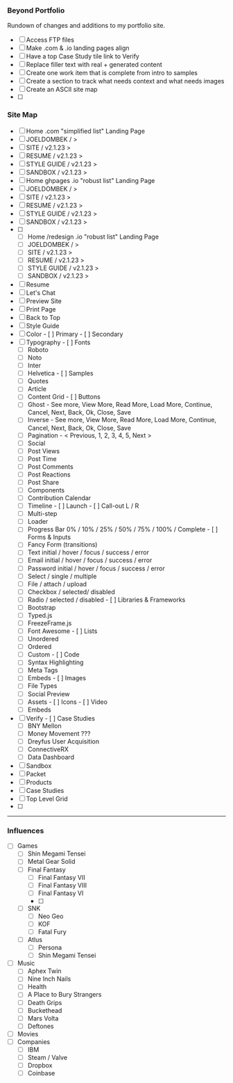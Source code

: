 ### Beyond Portfolio
Rundown of changes and additions to my portfolio site.
- [ ]  Access FTP files
- [ ]  Make .com & .io landing pages align
- [ ]  Have a top Case Study tile link to Verify
- [ ]  Replace filler text with real + generated content
- [ ]  Create one work item that is complete from intro to samples
- [ ]  Create a section to track what needs context and what needs images
- [ ]  Create an ASCII site map
- [ ]  


### Site Map
- [ ]  Home .com "simplified list" Landing Page
  - [ ]  JOELDOMBEK / >
  - [ ]  SITE / v2.1.23 >
  - [ ]  RESUME / v2.1.23 >
  - [ ]  STYLE GUIDE / v2.1.23 >
  - [ ]  SANDBOX / v2.1.23 >
- [ ]  Home ghpages .io "robust list" Landing Page
  - [ ]  JOELDOMBEK / >
  - [ ]  SITE / v2.1.23 >
  - [ ]  RESUME / v2.1.23 >
  - [ ]  STYLE GUIDE / v2.1.23 >
  - [ ]  SANDBOX / v2.1.23 >
- [ ] - [ ]  Home /redesign .io "robust list" Landing Page
  - [ ]  JOELDOMBEK / >
  - [ ]  SITE / v2.1.23 >
  - [ ]  RESUME / v2.1.23 >
  - [ ]  STYLE GUIDE / v2.1.23 >
  - [ ]  SANDBOX / v2.1.23 > 
- [ ]  Resume
  - [ ]  Let's Chat
  - [ ]  Preview Site
  - [ ]  Print Page
  - [ ]  Back to Top
- [ ]  Style Guide
  - [ ]  Color
    - [ ]  Primary
    - [ ]  Secondary
  - [ ]  Typography
    - [ ]  Fonts
      - [ ]  Roboto
      - [ ]  Noto
      - [ ]  Inter
      - [ ]  Helvetica
    - [ ]  Samples
      - [ ]  Quotes
      - [ ]  Article
      - [ ]  Content Grid
    - [ ]  Buttons
      - [ ]  Ghost - See more, View More, Read More, Load More, Continue, Cancel, Next, Back, Ok, Close, Save
      - [ ]  Inverse - See more, View More, Read More, Load More, Continue, Cancel, Next, Back, Ok, Close, Save
      - [ ]  Pagination - < Previous, 1, 2, 3, 4, 5, Next >
      - [ ]  Social
        - [ ]  Post Views
        - [ ]  Post Time
        - [ ]  Post Comments
        - [ ]  Post Reactions
        - [ ]  Post Share
     - [ ]  Components
       - [ ]  Contribution Calendar
       - [ ]  Timeline
         - [ ]  Launch
         - [ ]  Call-out L / R
       - [ ]  Multi-step
       - [ ]  Loader
       - [ ]  Progress Bar 0% / 10% / 25% / 50% / 75% / 100% / Complete
    - [ ]  Forms & Inputs
      - [ ]  Fancy Form (transitions)
      - [ ]  Text initial / hover / focus / success / error
      - [ ]  Email initial / hover / focus / success / error
      - [ ]  Password initial / hover / focus / success / error
      - [ ]  Select / single / multiple
      - [ ]  File / attach / upload
      - [ ]  Checkbox / selected/ disabled
      - [ ]  Radio / selected / disabled
    - [ ]  Libraries & Frameworks
      - [ ]  Bootstrap
      - [ ]  Typed.js
      - [ ]  FreezeFrame.js
      - [ ]  Font Awesome
    - [ ]  Lists
      - [ ]  Unordered
      - [ ]  Ordered
      - [ ]  Custom
    - [ ] Code
      - [ ] Syntax Highlighting
      - [ ] Meta Tags
      - [ ] Embeds
    - [ ] Images
      - [ ] File Types
      - [ ] Social Preview
      - [ ] Assets
    - [ ] Icons
    - [ ] Video
      - [ ] Embeds
  - [ ]  Verify
    - [ ]  Case Studies
      - [ ]  BNY Mellon
        - [ ]  Money Movement ???
        - [ ]  Dreyfus User Acquisition
      - [ ]  ConnectiveRX
        - [ ]  Data Dashboard
- [ ]  Sandbox
  - [ ]  Packet
  - [ ]  Products
- [ ]  Case Studies
  - [ ]  Top Level Grid
  - [ ]  
---
  ### Influences
  - [ ] Games
    - [ ] Shin Megami Tensei
    - [ ] Metal Gear Solid
    - [ ] Final Fantasy
      - [ ] Final Fantasy VII
      - [ ] Final Fantasy VIII
      - [ ] Final Fantasy VI
      - [ ] 
    - [ ] SNK
      - [ ] Neo Geo
      - [ ] KOF
      - [ ] Fatal Fury
    - [ ] Atlus
      - [ ] Persona
      - [ ] Shin Megami Tensei
  - [ ] Music
    - [ ] Aphex Twin
    - [ ] Nine Inch Nails
    - [ ] Health
    - [ ] A Place to Bury Strangers
    - [ ] Death Grips
    - [ ] Buckethead
    - [ ] Mars Volta
    - [ ] Deftones
  - [ ] Movies
  - [ ] Companies
    - [ ] IBM
    - [ ] Steam / Valve
    - [ ] Dropbox
    - [ ] Coinbase
